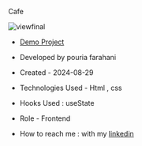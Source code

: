 Cafe



![viewfinal](![cafe](https://github.com/user-attachments/assets/50d312d8-c44a-4087-bf66-64650adaa208)
)

- [Demo Project](https://pouria-farahani-developer.github.io/Accordion-Menu-By-React/)

- Developed by pouria farahani

- Created - 2024-08-29

- Technologies Used - Html , css 

- Hooks Used : useState 

- Role - Frontend

- How to reach me : with my [linkedin](https://www.linkedin.com/in/pooneh-farzad-75452a72/)

